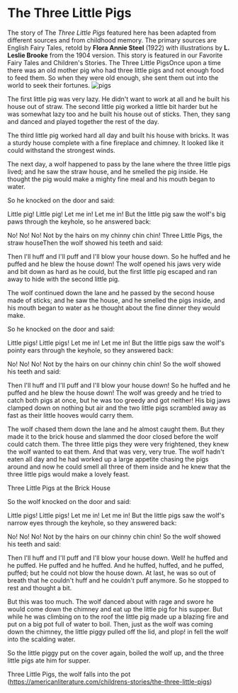# The Three Little Pigs
The story of The *Three Little Pigs* featured here has been adapted from different sources and from childhood memory. The primary sources are English Fairy Tales, retold by **Flora Annie Steel** (1922) with illustrations by **L. Leslie Brooke** from the 1904 version. This story is featured in our Favorite Fairy Tales and Children's Stories.
The Three Little PigsOnce upon a time there was an old mother pig who had three little pigs and not enough food to feed them. So when they were old enough, she sent them out into the world to seek their fortunes.
![pigs](https://assets.americanliterature.com/images/childrens-stories/three-little-pigs.avif)

The first little pig was very lazy. He didn't want to work at all and he built his house out of straw. The second little pig worked a little bit harder but he was somewhat lazy too and he built his house out of sticks. Then, they sang and danced and played together the rest of the day.

The third little pig worked hard all day and built his house with bricks. It was a sturdy house complete with a fine fireplace and chimney. It looked like it could withstand the strongest winds.

The next day, a wolf happened to pass by the lane where the three little pigs lived; and he saw the straw house, and he smelled the pig inside. He thought the pig would make a mighty fine meal and his mouth began to water.

So he knocked on the door and said:

  Little pig! Little pig!
  Let me in! Let me in!
But the little pig saw the wolf's big paws through the keyhole, so he answered back:

  No! No! No! 
  Not by the hairs on my chinny chin chin!
Three Little Pigs, the straw houseThen the wolf showed his teeth and said:

  Then I'll huff 
  and I'll puff 
  and I'll blow your house down.
So he huffed and he puffed and he blew the house down! The wolf opened his jaws very wide and bit down as hard as he could, but the first little pig escaped and ran away to hide with the second little pig.

The wolf continued down the lane and he passed by the second house made of sticks; and he saw the house, and he smelled the pigs inside, and his mouth began to water as he thought about the fine dinner they would make.

So he knocked on the door and said:

  Little pigs! Little pigs!
  Let me in! Let me in!
But the little pigs saw the wolf's pointy ears through the keyhole, so they answered back:

  No! No! No!
  Not by the hairs on our chinny chin chin!
So the wolf showed his teeth and said:

  Then I'll huff 
  and I'll puff 
  and I'll blow your house down!
So he huffed and he puffed and he blew the house down! The wolf was greedy and he tried to catch both pigs at once, but he was too greedy and got neither! His big jaws clamped down on nothing but air and the two little pigs scrambled away as fast as their little hooves would carry them.

The wolf chased them down the lane and he almost caught them. But they made it to the brick house and slammed the door closed before the wolf could catch them. The three little pigs they were very frightened, they knew the wolf wanted to eat them. And that was very, very true. The wolf hadn't eaten all day and he had worked up a large appetite chasing the pigs around and now he could smell all three of them inside and he knew that the three little pigs would make a lovely feast.

Three Little Pigs at the Brick House

So the wolf knocked on the door and said:

  Little pigs! Little pigs!
  Let me in! Let me in!
But the little pigs saw the wolf's narrow eyes through the keyhole, so they answered back:

  No! No! No! 
  Not by the hairs on our chinny chin chin!
So the wolf showed his teeth and said:

  Then I'll huff 
  and I'll puff 
  and I'll blow your house down.
Well! he huffed and he puffed. He puffed and he huffed. And he huffed, huffed, and he puffed, puffed; but he could not blow the house down. At last, he was so out of breath that he couldn't huff and he couldn't puff anymore. So he stopped to rest and thought a bit.

But this was too much. The wolf danced about with rage and swore he would come down the chimney and eat up the little pig for his supper. But while he was climbing on to the roof the little pig made up a blazing fire and put on a big pot full of water to boil. Then, just as the wolf was coming down the chimney, the little piggy pulled off the lid, and plop! in fell the wolf into the scalding water.

So the little piggy put on the cover again, boiled the wolf up, and the three little pigs ate him for supper.

Three Little Pigs, the wolf falls into the pot
(https://americanliterature.com/childrens-stories/the-three-little-pigs)
